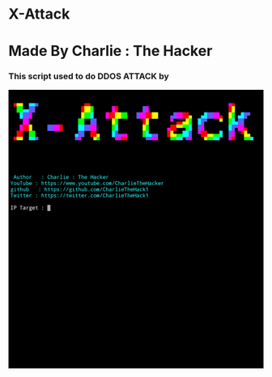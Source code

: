 # X-Attack
# Made By Charlie : The Hacker
### This script used to do DDOS ATTACK by

![logo](IMG_20191116_223701.jpg)
